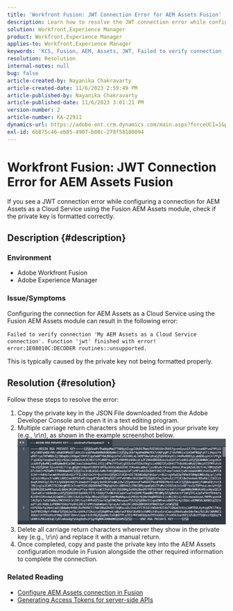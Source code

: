 ```yaml
---
title: 'Workfront Fusion: JWT Connection Error for AEM Assets Fusion'
description: Learn how to resolve the JWT connection error while configuring a connection using AEM Assets Fusion. Format the private key properly.
solution: Workfront,Experience Manager
product: Workfront,Experience Manager
applies-to: Workfront,Experience Manager
keywords: 'KCS, Fusion, AEM, Assets, JWT, Failed to verify connection '
resolution: Resolution
internal-notes: null
bug: false
article-created-by: Nayanika Chakravarty
article-created-date: 11/6/2023 2:59:49 PM
article-published-by: Nayanika Chakravarty
article-published-date: 11/6/2023 3:01:21 PM
version-number: 2
article-number: KA-22911
dynamics-url: https://adobe-ent.crm.dynamics.com/main.aspx?forceUCI=1&pagetype=entityrecord&etn=knowledgearticle&id=b9511e1f-b57c-ee11-8179-6045bd006295
exl-id: 6b875c46-eb05-4907-b88c-278f58180894
---
```

# Workfront Fusion: JWT Connection Error for AEM Assets Fusion


If you see a JWT connection error while configuring a connection for AEM Assets as a Cloud Service using the Fusion AEM Assets module, check if the private key is formatted correctly.

## Description {#description}


### Environment

- Adobe Workfront Fusion
- Adobe Experience Manager


### Issue/Symptoms

Configuring the connection for AEM Assets as a Cloud Service using the Fusion AEM Assets module can result in the following error:


```
Failed to verify connection 'My AEM Assets as a Cloud Service connection'. Function 'jwt' finished with error! error:1E08010C:DECODER routines::unsupported.
```


This is typically caused by the private key not being formatted properly.


## Resolution {#resolution}


Follow these steps to resolve the error:

1. Copy the private key in the JSON File downloaded from the Adobe Developer Console and open it in a text editing program.
2. Multiple carriage return characters should be listed in your private key (e.g., \r\n), as shown in the example screenshot below.     ![](assets/3dbe4410-3d5e-ee11-be6f-6045bd006d92.png)
3. Delete all carriage return characters wherever they show in the private key (e.g., \r\n) and replace it with a manual return.
4. Once completed, copy and paste the private key into the AEM Assets configuration module in Fusion alongside the other required information to complete the connection.


### Related Reading

- [Configure AEM Assets connection in Fusion](https://experienceleague.adobe.com/docs/workfront/using/adobe-workfront-fusion/fusion-apps-and-modules/aem-assets-modules.html?lang=en)
- [Generating Access Tokens for server-side APIs](https://experienceleague.adobe.com/docs/experience-manager-cloud-service/content/implementing/developing/generating-access-tokens-for-server-side-apis.html?lang=en#the-server-to-server-flow)
